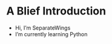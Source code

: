 # A Blief Introduction
-  Hi, I’m SeparateWings
-  I’m currently learning Python

<!---
-  I’m interested in 
-  I’m looking to collaborate on ...
-  How to reach me ...
--->

<!---
SeparateWings/SeparateWings is a ✨ special ✨ repository because its `README.md` (this file) appears on your GitHub profile.
You can click the Preview link to take a look at your changes.
--->

